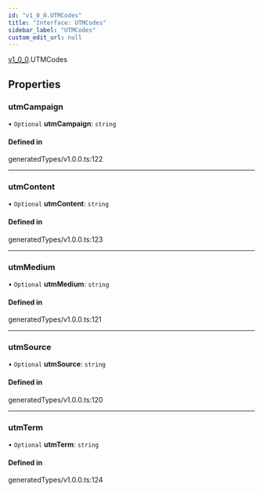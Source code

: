 ```yaml
---
id: "v1_0_0.UTMCodes"
title: "Interface: UTMCodes"
sidebar_label: "UTMCodes"
custom_edit_url: null
---
```


[v1\_0\_0](../namespaces/v1_0_0.md).UTMCodes

## Properties

### utmCampaign

• `Optional` **utmCampaign**: `string`

#### Defined in

generatedTypes/v1.0.0.ts:122

___

### utmContent

• `Optional` **utmContent**: `string`

#### Defined in

generatedTypes/v1.0.0.ts:123

___

### utmMedium

• `Optional` **utmMedium**: `string`

#### Defined in

generatedTypes/v1.0.0.ts:121

___

### utmSource

• `Optional` **utmSource**: `string`

#### Defined in

generatedTypes/v1.0.0.ts:120

___

### utmTerm

• `Optional` **utmTerm**: `string`

#### Defined in

generatedTypes/v1.0.0.ts:124
